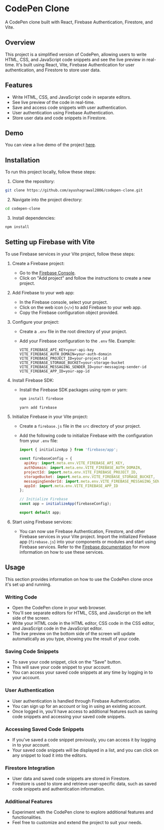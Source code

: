 # CodePen Clone

A CodePen clone built with React, Firebase Authentication, Firestore, and Vite.

## Overview

This project is a simplified version of CodePen, allowing users to write HTML, CSS, and JavaScript code snippets and see the live preview in real-time. It's built using React, Vite, Firebase Authentication for user authentication, and Firestore to store user data.

## Features

- Write HTML, CSS, and JavaScript code in separate editors.
- See live preview of the code in real-time.
- Save and access code snippets with user authentication.
- User authentication using Firebase Authentication.
- Store user data and code snippets in Firestore.

## Demo

You can view a live demo of the project [here](https://code-pen-clone-five.vercel.app/).

## Installation

To run this project locally, follow these steps:

1. Clone the repository:

```bash
git clone https://github.com/ayushagrawal2806/codepen-clone.git
```
2. Navigate into the project directory:
   
```bash
cd codepen-clone
```
3. Install dependencies:

```bash
npm install
```
## Setting up Firebase with Vite

To use Firebase services in your Vite project, follow these steps:

1. Create a Firebase project:
   - Go to the [Firebase Console](https://console.firebase.google.com/).
   - Click on "Add project" and follow the instructions to create a new project.

2. Add Firebase to your web app:
   - In the Firebase console, select your project.
   - Click on the web icon (`</>`) to add Firebase to your web app.
   - Copy the Firebase configuration object provided.

3. Configure your project:
   - Create a `.env` file in the root directory of your project.
   - Add your Firebase configuration to the `.env` file. Example:

     ```
     VITE_FIREBASE_API_KEY=your-api-key
     VITE_FIREBASE_AUTH_DOMAIN=your-auth-domain
     VITE_FIREBASE_PROJECT_ID=your-project-id
     VITE_FIREBASE_STORAGE_BUCKET=your-storage-bucket
     VITE_FIREBASE_MESSAGING_SENDER_ID=your-messaging-sender-id
     VITE_FIREBASE_APP_ID=your-app-id
     ```

4. Install Firebase SDK:
   - Install the Firebase SDK packages using npm or yarn:

     ```bash
     npm install firebase
     ```

     ```bash
     yarn add firebase
     ```

5. Initialize Firebase in your Vite project:
   - Create a `firebase.js` file in the `src` directory of your project.
   - Add the following code to initialize Firebase with the configuration from your `.env` file:

     ```javascript
     import { initializeApp } from 'firebase/app';

     const firebaseConfig = {
       apiKey: import.meta.env.VITE_FIREBASE_API_KEY,
       authDomain: import.meta.env.VITE_FIREBASE_AUTH_DOMAIN,
       projectId: import.meta.env.VITE_FIREBASE_PROJECT_ID,
       storageBucket: import.meta.env.VITE_FIREBASE_STORAGE_BUCKET,
       messagingSenderId: import.meta.env.VITE_FIREBASE_MESSAGING_SENDER_ID,
       appId: import.meta.env.VITE_FIREBASE_APP_ID
     };

     // Initialize Firebase
     const app = initializeApp(firebaseConfig);

     export default app;
     ```

6. Start using Firebase services:
   - You can now use Firebase Authentication, Firestore, and other Firebase services in your Vite project. Import the initialized Firebase app (`firebase.js`) into your components or modules and start using Firebase services. Refer to the [Firebase documentation](https://firebase.google.com/docs) for more information on how to use these services.

## Usage

This section provides information on how to use the CodePen clone once it's set up and running.

### Writing Code

- Open the CodePen clone in your web browser.
- You'll see separate editors for HTML, CSS, and JavaScript on the left side of the screen.
- Write your HTML code in the HTML editor, CSS code in the CSS editor, and JavaScript code in the JavaScript editor.
- The live preview on the bottom side of the screen will update automatically as you type, showing you the result of your code.

### Saving Code Snippets

- To save your code snippet, click on the "Save" button.
- This will save your code snippet to your account.
- You can access your saved code snippets at any time by logging in to your account.

### User Authentication

- User authentication is handled through Firebase Authentication.
- You can sign up for an account or log in using an existing account.
- Once logged in, you'll have access to additional features such as saving code snippets and accessing your saved code snippets.

### Accessing Saved Code Snippets

- If you've saved a code snippet previously, you can access it by logging in to your account.
- Your saved code snippets will be displayed in a list, and you can click on any snippet to load it into the editors.

### Firestore Integration

- User data and saved code snippets are stored in Firestore.
- Firestore is used to store and retrieve user-specific data, such as saved code snippets and authentication information.

### Additional Features

- Experiment with the CodePen clone to explore additional features and functionalities.
- Feel free to customize and extend the project to suit your needs.





   


